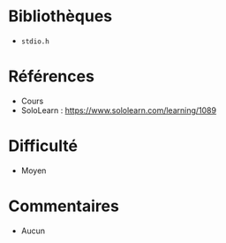 # Bibliothèques
* `stdio.h`

# Références
* Cours
* SoloLearn : https://www.sololearn.com/learning/1089

# Difficulté
* Moyen

# Commentaires
* Aucun